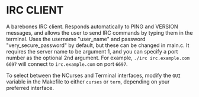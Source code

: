 
IRC CLIENT
==========

  A barebones IRC client. Responds automatically to PING and VERSION messages,
and allows the user to send IRC commands by typing them in the terminal. Uses
the username "user\_name" and password "very\_secure\_password" by default, but
these can be changed in main.c. It requires the server name to be argument 1,
and you can specify a port number as the optional 2nd argument. For example,
`./irc irc.example.com 6697` will connect to `irc.example.com` on port `6697`.

To select between the NCurses and Terminal interfaces, modify the `GUI` variable
in the Makefile to either `curses` or `term`, depending on your preferred
interface.

